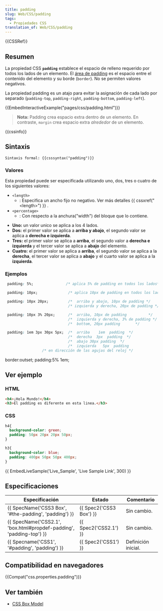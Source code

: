 ```yaml
---
title: padding
slug: Web/CSS/padding
tags:
  - Propiedades CSS
translation_of: Web/CSS/padding
---
```

{{CSSRef}}

## Resumen

La propiedad CSS **`padding`** establece el espacio de relleno requerido por todos los lados de un elemento. El [área de padding](/en/CSS/box_model#padding "http://developer.mozilla.org/en/CSS/Box_model#padding") es el espacio entre el contenido del elemento y su borde (`border`). No se permiten valores negativos.

La propiedad padding es un atajo para evitar la asignación de cada lado por separado (`padding-top`, `padding-right`, `padding-bottom`, `padding-left`).

{{EmbedInteractiveExample("pages/css/padding.html")}}

> **Nota:** Padding crea espacio extra dentro de un elemento. En contraste, `margin` crea espacio extra _alrededor_ de un elemento.

{{cssinfo}}

## Sintaxis

```
Sintaxis formal: {{csssyntax("padding")}}
```

### Valores

Esta propiedad puede ser especificada utilizando uno, dos, tres o cuatro de los siguientes valores:

- `<length>`
  - : Especifica un ancho fijo no negativo. Ver más detalles {{ cssxref("&lt;length&gt;") }} .
- `<percentage>`
  - : Con respecto a la anchura("width") del bloque que lo contiene.

<!---->

- **Uno:** un valor unico se aplica a los 4 lados.
- **Dos:** el primer valor se aplica a **arriba y abajo**, el segundo valor se aplica a **derecha e izquierda**.
- **Tres:** el primer valor se aplica a **arriba**, el segundo valor a **derecha e izquierda** y el tercer valor se aplica a **abajo** del elemento.
- **Cuatro:** el primer valor se aplica a **arriba**, el segundo valor se aplica a la **derecha**, el tercer valor se aplica a **abajo** y el cuarto valor se aplica a la **izquierda**.

### Ejemplos

```css
 padding: 5%;               /* aplica 5% de padding en todos los lados*/
```

```css
 padding: 10px;              /* aplica 10px de padding en todos los lados */
```

```css
 padding: 10px 20px;         /*  arriba y abajo, 10px de padding */
                             /* izquierda y derecha, 20px de padding */
```

```css
 padding: 10px 3% 20px;      /*  arriba, 10px de padding          */
                             /*  izquierda y derecha, 3% de padding */
                             /*  bottom, 20px padding       */
```

```css
 padding: 1em 3px 30px 5px;  /*  arriba    1em  padding  */
                             /*  derecha  3px  padding  */
                             /*  abajo 30px padding  */
                             /*  izquierda   5px  padding
                 /* en dirección de las agujas del reloj */
```

border:outset; padding:5% 1em;

## Ver ejemplo

### HTML

```html
<h4>¡Hola Mundo!</h4>
<h3>El padding es diferente en esta linea.</h3>
```

### CSS

```css
h4{
  background-color: green;
  padding: 50px 20px 20px 50px;
}

h3{
  background-color: blue;
  padding: 400px 50px 50px 400px;
}
```

{{ EmbedLiveSample('Live_Sample', 'Live Sample Link', 300) }}

## Especificaciones

| Especificación                                                                           | Estado                           | Comentario          |
| ---------------------------------------------------------------------------------------- | -------------------------------- | ------------------- |
| {{ SpecName('CSS3 Box', '#the-padding', 'padding') }}                 | {{ Spec2('CSS3 Box') }} | Sin cambio.         |
| {{ SpecName('CSS2.1', 'box.html#propdef-padding', 'padding-top') }} | {{ Spec2('CSS2.1') }}     | Sin cambio.         |
| {{ Specname('CSS1', '#padding', 'padding') }}                             | {{ Spec2('CSS1') }}         | Definición inicial. |

## Compatibilidad en navegadores

{{Compat("css.properties.padding")}}

## Ver también

- [CSS Box Model](/en/CSS/box_model "en/CSS/box model")
